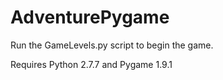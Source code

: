 AdventurePygame
===============
Run the GameLevels.py script to begin the game.

Requires Python 2.7.7 and Pygame 1.9.1

